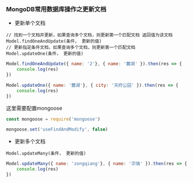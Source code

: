 ### MongoDB常用数据库操作之更新文档
- 更新单个文档
```
// 找到一个文档并更新，如果查询多个文档，则更新第一个匹配文档 返回值为该文档
Model.findOneAndUpdate(条件， 更新的值)
// 更新指定条件文档，如果查询多个文档，则更新第一个匹配文档
Model.updateOne(条件， 更新的值)
```
```js
Model.findOneAndUpdate({ name: '2'}, { name: '麓湖' }).then(res => {
    console.log(res)
})

Model.updateOne({ name: '麓湖'}, { city: '天府公园' }).then(res => {
    console.log(res)
})
```
这里需要配置mongoose
```js
const mongoose = require('mongoose')

mongoose.set('useFindAndModify', false)
```
- 更新多个文档
```
Model.updateMany(条件， 更新的值)
```
```js
Model.updateMany({ name: 'zongqiang'}, { name: '宗强' }).then(res => {
    console.log(res)
})
```
